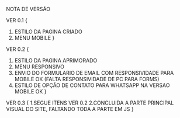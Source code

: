 NOTA DE VERSÃO


VER 0.1 {
1. ESTILO DA PAGINA CRIADO
2. MENU MOBILE
}

VER 0.2 {
1. ESTILO DA PAGINA APRIMORADO
2. MENU RESPONSIVO
3. ENVIO DO FORMULARIO DE EMAIL COM RESPONSIVIDADE PARA MOBILE OK (FALTA RESPONSIVIDADE DE PC PARA FORMS)
4. ESTILO DE OPÇÃO DE CONTATO PARA WHATSAPP NA VERSAO MOBILE OK
}


VER 0.3 {
    1.SEGUE ITENS VER 0.2
    2.CONCLUIDA A PARTE PRINCIPAL VISUAL DO SITE, FALTANDO TODA A PARTE EM JS
}